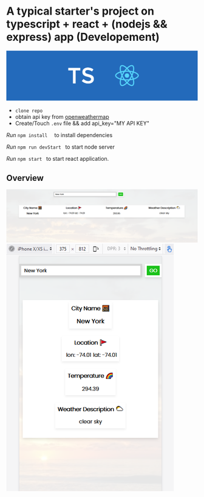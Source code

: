# A typical starter's project on typescript + react + (nodejs && express) app (Developement)
![name-of-you-image](./public/screenshots/ts_react.png)


- ```clone repo```
- obtain api key from [openweathermap](https://home.openweathermap.org/)
- Create/Touch ```.env``` file && add api_key="MY API KEY" 

*Run* ```npm install  ``` to install dependencies

*Run* ```npm run devStart ``` to start node server

*Run* ```npm start ``` to start react application.

## Overview
![name-of-you-image](./public/screenshots/Screenshot.png)
![name-of-you-image](./public/screenshots/mobile.png)